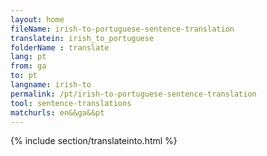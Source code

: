 ```yaml
---
layout: home
fileName: irish-to-portuguese-sentence-translation
translatein: irish_to_portuguese
folderName : translate
lang: pt
from: ga
to: pt
langname: irish-to
permalink: /pt/irish-to-portuguese-sentence-translation
tool: sentence-translations
matchurls: en&&ga&&pt
---
```

{% include section/translateinto.html %}
